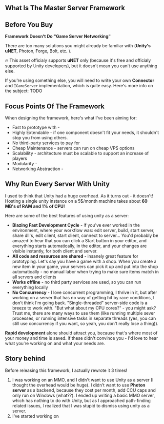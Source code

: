 ## What Is The Master Server Framework


## Before You Buy

**Framework Doesn't Do "Game Server Networking"**

There are too many solutions you might already be familiar with (**Unity's uNET**, Photon, Forge, Bolt, etc. ).

:fire: This asset officialy supports **uNET** only (because it's free and officialy supported by Unity developers), but it doesn't mean you can't use anything else. 

If you're using something else, you will need to write your own **Connector** and `IGameServer` implementation, which is quite easy. Here's more info on  the subject: TODO

## Focus Points Of The Framework

When designing the framework, here's what I've been aiming for:
* Fast to prototype with -
* Highly Extendable - if one component doesn't fit your needs, it shouldn't stop you from using others.
* No third-party services to pay for
* Cheap Maintenance - servers can run on cheap VPS options
* Scalability - architecture must be scalable to support an increase of players
* Modularity -
* Networking Abstraction - 

## Why Run Every Server With Unity

I used to think that Unity had a huge overhead. As it turns out - it doesn't! Hosting a single unity instance on a 5$/month machine takes about **60 MB's of RAM and 1% of CPU!**

Here are some of the best features of using unity as a server:
* **Blazing Fast Development Cycle** - If you've ever worked in the environment, where your workflow was: edit server, build, start server, share dll's, edit client, start client, connect to server... You'd probably be amazed to hear that you can click a Start button in your editor, and everything starts automatically, in the editor, and your changes are visible instantly, for both client and server.
* **All code and resources are shared** - insanely great feature for prototyping. Let's say you have a game with a shop. When you create a new item in your game, your servers can pick it up and put into the shop automatically - no manual labor when trying to make sure items match in all servers and clients
* **Works offline** - no third party services are used, so you can run everything locally
* **No Concurrency** - I love concurrent programming, I thrive in it, but after working on a server that has no way of getting hit by race conditions, I don't think I'm going back. "Single-threaded" server-side code is a breeze to work with. "But what about my CPU cores?" - you might ask? Trust me, there are many ways to use them (like running multiple sever processes, or running intensive tasks in separate threads (yes, you can still use concurrency if you want, so yeah, you don't really lose a thing)).

**Rapid development** alone should attract you, because that's where most of your money and time is saved. If these didn't convince you - I'd love to hear what you're working on and what your needs are. 

## Story behind
Before releasing this framework, I actually rewrote it 3 times!

1. I was working on an MMO, and I didn't want to use Unity as a server (I thought the overhead would be huge). I didn't want to use **Photon server** as a backend, because they cost per month, add CCU caps and only run on Windows (what??). I ended up writing a basic MMO server, which has nothing to do with Unity, but as I approached path-finding related issues, I realized that I was stupid to dismiss using unity as a server.
2. I've started working on 